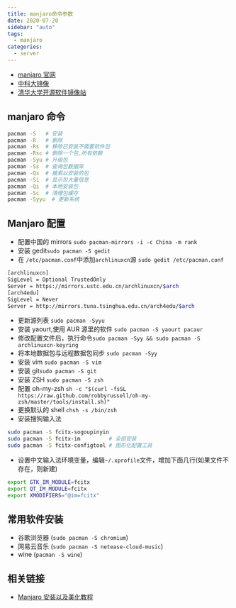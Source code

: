 ```yaml
---
title: manjaro命令参数
date: 2020-07-20
sidebar: "auto"
tags:
  - manjaro
categories:
  - server
---
```


- [manjaro 官网](https://manjaro.org/)
- [中科大镜像](https://mirrors.ustc.edu.cn/)
- [清华大学开源软件镜像站](https://mirrors.tuna.tsinghua.edu.cn/)

## manjaro 命令

<CodeBlock>

```bash
pacman -S   # 安装
pacman -R   # 删除
pacman -Rs  # 移除已安装不需要软件包
pacman -Rsc # 删除一个包,所有依赖
pacman -Syu # 升级包
pacman -Ss  # 查询包数据库
pacman -Qs  # 搜索以安装的包
pacman -Si  # 显示包大量信息
pacman -Qi  # 本地安装包
pacman -Sc  # 清理包缓存
pacman -Syyu  # 更新系统
```

</CodeBlock>

## Manjaro 配置

- 配置中国的 mirrors `sudo pacman-mirrors -i -c China -m rank`
- 安装 gedit`sudo pacman -S gedit`
- 在 `/etc/pacman.conf`中添加`archlinuxcn`源 `sudo gedit /etc/pacman.conf`

<CodeBlock>

```bash
[archlinuxcn]
SigLevel = Optional TrustedOnly
Server = https://mirrors.ustc.edu.cn/archlinuxcn/$arch
[arch4edu]
SigLevel = Never
Server = http://mirrors.tuna.tsinghua.edu.cn/arch4edu/$arch
```

</CodeBlock>

- 更新源列表 `sudo pacman -Syyu`
- 安装 yaourt,使用 AUR 源里的软件 `sudo pacman -S yaourt pacaur`
- 修改配置文件后，执行命令`sudo pacman -Syy && sudo pacman -S archlinuxcn-keyring`
- 将本地数据包与远程数据包同步 `sudo pacman -Syy`
- 安装 vim `sudo pacman -S vim`
- 安装 git`sudo pacman -S git`
- 安装 ZSH `sudo pacman -S zsh`
- 配置 oh-my-zsh `sh -c "$(curl -fsSL https://raw.github.com/robbyrussell/oh-my-zsh/master/tools/install.sh)"`
- 更换默认的 shell `chsh -s /bin/zsh`
- 安装搜狗输入法

<CodeBlock>

```bash
sudo pacman -S fcitx-sogoupinyin
sudo pacman -S fcitx-im         # 全部安装
sudo pacman -S fcitx-configtool # 图形化配置工具
```

</CodeBlock>

- 设置中文输入法环境变量，编辑`~/.xprofile`文件，增加下面几行(如果文件不存在，则新建)

<CodeBlock>

```bash
export GTK_IM_MODULE=fcitx
export QT_IM_MODULE=fcitx
export XMODIFIERS="@im=fcitx"
```

</CodeBlock>

## 常用软件安装

- 谷歌浏览器 (`sudo pacman -S chromium`)
- 网易云音乐 (`sudo pacman -S netease-cloud-music`)
- wine (`pacman -S wine`)

## 相关链接

- [Manjaro 安装以及美化教程](https://juejin.im/post/5a6b1b3651882573443cea61)
